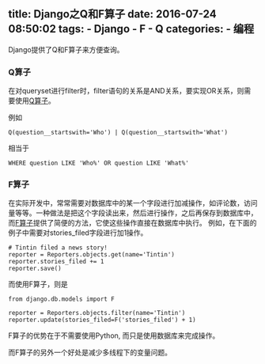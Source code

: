 title: Django之Q和F算子
date: 2016-07-24 08:50:02
tags:
    - Django
    - F
    - Q
categories:
    - 编程
---
Django提供了Q和F算子来方便查询。

### Q算子
在对queryset进行filter时，filter语句的关系是AND关系，要实现OR关系，则需要使用[Q算子](https://docs.djangoproject.com/en/1.9/topics/db/queries/#complex-lookups-with-q-objects)。

例如
```
Q(question__startswith='Who') | Q(question__startswith='What')
```
相当于
```
WHERE question LIKE 'Who%' OR question LIKE 'What%'
```
### F算子
在实际开发中，常常需要对数据库中的某一个字段进行加减操作，如评论数，访问量等等。一种做法是把这个字段读出来，然后进行操作，之后再保存到数据库中，而[F算子](https://docs.djangoproject.com/en/1.9/ref/models/expressions/#f-expressions)提供了简便的方法，它使这些操作直接在数据库中执行。
例如，在下面的例子中需要对stories_filed字段进行加1操作。
```
# Tintin filed a news story!
reporter = Reporters.objects.get(name='Tintin')
reporter.stories_filed += 1
reporter.save()
```
而使用F算子，则是
```
from django.db.models import F

reporter = Reporters.objects.filter(name='Tintin')
reporter.update(stories_filed=F('stories_filed') + 1)
```
F算子的优势在于不需要使用Python, 而只是使用数据库来完成操作。

而F算子的另外一个好处是减少多线程下的变量问题。
